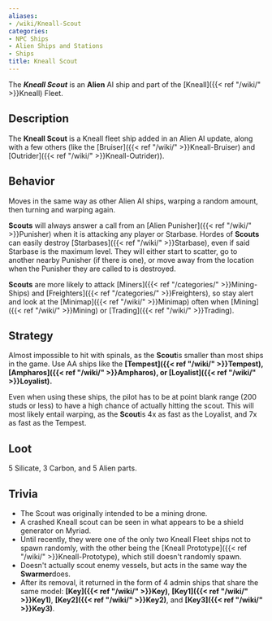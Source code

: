 ```yaml
---
aliases:
- /wiki/Kneall-Scout
categories:
- NPC Ships
- Alien Ships and Stations
- Ships
title: Kneall Scout
---
```


The **_Kneall Scout_** is an **Alien** AI ship and part of the [Kneall]({{< ref "/wiki/" >}}Kneall) Fleet. 

## Description

The **Kneall Scout** is a Kneall fleet ship added in an Alien AI update, along with a few others (like the [Bruiser]({{< ref "/wiki/" >}}Kneall-Bruiser) and [Outrider]({{< ref "/wiki/" >}}Kneall-Outrider)).

## Behavior

Moves in the same way as other Alien AI ships, warping a random amount, then turning and warping again.

**Scouts** will always answer a call from an [Alien Punisher]({{< ref "/wiki/" >}}Punisher) when it is attacking any player or Starbase. Hordes of **Scouts** can easily destroy [Starbases]({{< ref "/wiki/" >}}Starbase), even if said Starbase is the maximum level. They will either start to scatter, go to another nearby Punisher (if there is one), or move away from the location when the Punisher they are called to is destroyed.

**Scouts** are more likely to attack [Miners]({{< ref "/categories/" >}}Mining-Ships) and [Freighters]({{< ref "/categories/" >}}Freighters), so stay alert and look at the [Minimap]({{< ref "/wiki/" >}}Minimap) often when [Mining]({{< ref "/wiki/" >}}Mining) or [Trading]({{< ref "/wiki/" >}}Trading).

## Strategy

Almost impossible to hit with spinals, as the **Scout**is smaller than most ships in the game. Use AA ships like the **[Tempest]({{< ref "/wiki/" >}}Tempest), [Ampharos]({{< ref "/wiki/" >}}Ampharos), or [Loyalist]({{< ref "/wiki/" >}}Loyalist).**

Even when using these ships, the pilot has to be at point blank range (200 studs or less) to have a high chance of actually hitting the scout. This will most likely entail warping, as the **Scout**is 4x as fast as the Loyalist, and 7x as fast as the Tempest.

## Loot

5 Silicate, 3 Carbon, and 5 Alien parts.

## Trivia

- The Scout was originally intended to be a mining drone.
- A crashed Kneall scout can be seen in what appears to be a shield generator on Myriad.
- Until recently, they were one of the only two Kneall Fleet ships not to spawn randomly, with the other being the [Kneall Prototype]({{< ref "/wiki/" >}}Kneall-Prototype), which still doesn't randomly spawn.
- Doesn't actually scout enemy vessels, but acts in the same way the **Swarmer**does.
- After its removal, it returned in the form of 4 admin ships that share the same model: **[Key]({{< ref "/wiki/" >}}Key)**, **[Key1]({{< ref "/wiki/" >}}Key1)**, **[Key2]({{< ref "/wiki/" >}}Key2)**, and **[Key3]({{< ref "/wiki/" >}}Key3)**.
